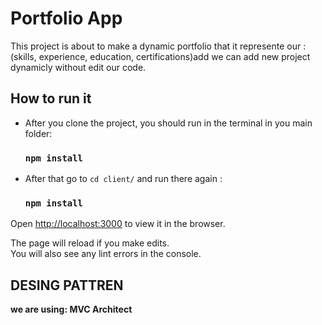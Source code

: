 # Portfolio App

This project is about to make a dynamic portfolio that it represente our : 
(skills, experience, education, certifications)add we can add new project dynamicly without edit our code.

## How to run it 

 *  After you clone the project, you should run in the terminal in you main folder:

    ### `npm install`



*  After that go to `cd client/`  and run there again : 

    ### `npm install`


Open [http://localhost:3000](http://localhost:3000) to view it in the browser.

The page will reload if you make edits.\
You will also see any lint errors in the console.


## DESING PATTREN

**we are using: MVC Architect**

